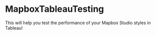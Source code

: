 # MapboxTableauTesting
This will help you test the performance of your Mapbox Studio styles in Tableau!
